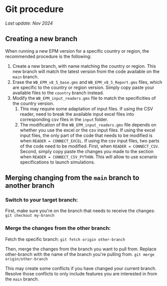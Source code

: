# Git procedure

_Last update: Nov 2024_

## Creating a new branch
When running a new EPM version for a specific country or region, the recommended procedure is the following:
1. Create a new branch, with name matching the country or region. This new branch will match the latest version from the code available on the `main` branch.
2. Erase the `WB_EPM_v8_5_base.gms` and `WB_EPM_v8_5_Report.gms` files, which are specific to the country or region version. Simply copy paste your available files to the `country` branch instead.
3. Modify the `WB_EPM_input_readers.gms` file to match the specificities of the country version. 
   1. This may require some adaptation of input files. If using the CSV reader, need to break the available input excel files into corresponding csv files in the `input` folder.
   2. The modification of the `WB_EPM_input_readers.gms` file depends on whether you use the excel or the csv input files. If using the excel input files, the only part of the code that needs to be modified is when `READER = CONNECT_EXCEL`. If using the csv input files, two parts of the code need to be modified. First, when `READER = CONNECT_CSV`. Second, simply copy paste the changes you made to the section when `READER = CONNECT_CSV_PYTHON`. This will allow to use scenario specifications to launch simulations.

## Merging changing from the `main` branch to another branch
### Switch to your target branch:

First, make sure you're on the branch that needs to receive the changes:
```git checkout my-branch```

### Merge the changes from the other branch:

Fetch the specific branch: ``` git fetch origin other-branch ```

Then, merge the changes from the branch you want to pull from. Replace other-branch with the name of the branch you're pulling from.
```git merge origin/other-branch```


This may create some conflicts if you have changed your current branch. Resolve those conflicts to only include features you are interested in from the `main` branch.